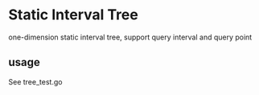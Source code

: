 # Static Interval Tree

one-dimension static interval tree, support query interval and query point

## usage

See tree_test.go